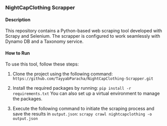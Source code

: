 ### NightCapClothing Scrapper

#### Description

This repository contains a Python-based web scraping tool developed with Scrapy and Selenium. The scrapper is configured to work seamlessly with Dynamo DB and a Taxonomy service.

#### How to Run

To use this tool, follow these steps:

1. Clone the project using the following command:
```https://github.com/TayyabParacha/NightCapClothing-Scrapper.git```
2. Install the required packages by running:
```pip install -r requirements.txt```
You can also set up a virtual environment to manage the packages.

3. Execute the following command to initiate the scraping process and save the results in `output.json`:
```scrapy crawl nightcapclothing -o output.json```


